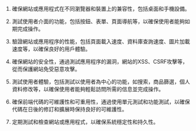 

1. 確保網站或應用程式在不同瀏覽器和裝置上的兼容性，包括桌面和手機設備。

2. 測試使用者介面的功能，包括按鈕、表單、頁面導航等，以確保使用者能夠如期完成操作。

3. 驗證網站或應用程序的性能，包括頁面載入速度、資料庫查詢速度、圖片加載速度等，以確保良好的用戶體驗。

4. 確保網站的安全性，通過測試應用程序的漏洞，網站的XSS、CSRF攻擊等，從而保護網站免受惡意攻擊。

5. 測試使用者體驗，包括測試以使用者為中心的功能，如搜索，商品篩選，個人資料修改等，以確保使用者能夠輕鬆訪問所需的信息並完成操作。

6. 確保前端代碼的可維護性和可重用性，通過使用單元測試和功能測試，以確保代碼在日後的修訂和擴展時保持良好的可維護性。

7. 定期測試和檢查網站或應用程式，以確保系統穩定性和持久性。